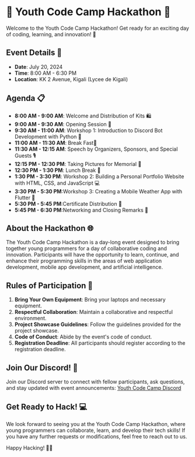 # 🚀 Youth Code Camp Hackathon 🎉


Welcome to the Youth Code Camp Hackathon! Get ready for an exciting day of coding, learning, and innovation! 🌟

## Event Details 📅

- **Date**: July 20, 2024
- **Time**: 8:00 AM - 6:30 PM
- **Location**: KK 2 Avenue, Kigali (Lycee de Kigali)

## Agenda 📋

- **8:00 AM - 9:00 AM**: Welcome and Distribution of Kits 🛍️
- **9:00 AM - 9:30 AM**: Opening Session 🎤
- **9:30 AM - 11:00 AM**: Workshop 1: Introduction to Discord Bot Development with Python 🐍
- **11:00 AM - 11:30 AM**: Break Fast🍕
- **11:30 AM - 12:15 AM**: Speech by Organizers, Sponsors, and Special Guests 🎙️
- **12:15 PM - 12:30 PM**: Taking Pictures for Memorial 📸
- **12:30 PM - 1:30 PM**: Lunch Break 🍔
- **1:30 PM - 3:30 PM**: Workshop 2: Building a Personal Portfolio Website with HTML, CSS, and JavaScript 💻
- **3:30 PM - 5:30 PM**:Workshop 3: Creating a Mobile Weather App with Flutter 📱
- **5:30 PM - 5:45 PM**:Certificate Distribution 📜
- **5:45 PM - 6:30 PM**:Networking and Closing Remarks 🤝

## About the Hackathon 🌐

The Youth Code Camp Hackathon is a day-long event designed to bring together young programmers for a day of collaborative coding and innovation. Participants will have the opportunity to learn, continue, and enhance their programming skills in the areas of web application development, mobile app development, and artificial intelligence.

## Rules of Participation 📝

1. **Bring Your Own Equipment**: Bring your laptops and necessary equipment.
2. **Respectful Collaboration**: Maintain a collaborative and respectful environment.
3. **Project Showcase Guidelines**: Follow the guidelines provided for the project showcase.
4. **Code of Conduct**: Abide by the event's code of conduct.
5. **Registration Deadline**: All participants should register according to the registration deadline.

## Join Our Discord! 💬

Join our Discord server to connect with fellow participants, ask questions, and stay updated with event announcements: [Youth Code Camp Discord](https://discord.com/invite/h5dfqzGZ22)


## Get Ready to Hack! 💻

We look forward to seeing you at the Youth Code Camp Hackathon, where young programmers can collaborate, learn, and develop their tech skills! If you have any further requests or modifications, feel free to reach out to us.

Happy Hacking! 🚀✨
